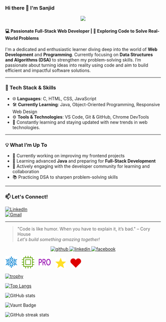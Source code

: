 ### Hi there 👋 I'm Sanjid  
<p align="center">
  <img src="https://raw.githubusercontent.com/devicons/devicon/master/icons/javascript/javascript-original.gif" width="400"/>
</p>

#### 💻 Passionate Full-Stack Web Developer | 🚀 Exploring Code to Solve Real-World Problems

I'm a dedicated and enthusiastic learner diving deep into the world of **Web Development** and **Programming**. Currently focusing on **Data Structures and Algorithms (DSA)** to strengthen my problem-solving skills. I’m passionate about turning ideas into reality using code and aim to build efficient and impactful software solutions.

---

### 🔧 Tech Stack & Skills
- 🌐 **Languages**: C, HTML, CSS, JavaScript  
- 🛠️ **Currently Learning**: Java, Object-Oriented Programming, Responsive Web Design  
- ⚙️ **Tools & Technologies**: VS Code, Git & GitHub, Chrome DevTools  
- 🌱 Constantly learning and staying updated with new trends in web technologies.

---

### 💡 What I’m Up To
- 🔭 Currently working on improving my frontend projects  
- 🌱 Learning advanced **Java** and preparing for **Full-Stack Development**  
- 🤝 Actively engaging with the developer community for learning and collaboration  
- 📚 Practicing DSA to sharpen problem-solving skills

---

### 📫 Let's Connect!

[![LinkedIn](https://img.shields.io/badge/LinkedIn-%230077B5.svg?style=for-the-badge&logo=linkedin&logoColor=white)](https://www.linkedin.com/in/md-sanjid-islam146)  
[![Gmail](https://img.shields.io/badge/Gmail-D14836?style=for-the-badge&logo=gmail&logoColor=white)](mailto:mdsanjidi36@gmail.com)


---

> "Code is like humor. When you have to explain it, it’s bad." – Cory House  
> *Let's build something amazing together!*



<p align="center">
  <a href="https://github.com/engsanjid">
    <img src="https://cdn.jsdelivr.net/npm/simple-icons@3.0.1/icons/github.svg" alt="github" height="40"/>
  </a>
  <a href="https://www.linkedin.com/in/md-sanjid-islam146">
    <img src="https://cdn.jsdelivr.net/npm/simple-icons@3.0.1/icons/linkedin.svg" alt="linkedin" height="40"/>
  </a>
  <a href="https://www.facebook.com/sanjid.sanjid.311">
    <img src="https://cdn.jsdelivr.net/npm/simple-icons@3.0.1/icons/facebook.svg" alt="facebook" height="40"/>
  </a>
</p>


<a href='https://archiveprogram.github.com/'><img src='https://raw.githubusercontent.com/acervenky/animated-github-badges/master/assets/acbadge.gif' width='40' height='40'></a> <a href='https://docs.github.com/en/developers'><img src='https://raw.githubusercontent.com/acervenky/animated-github-badges/master/assets/devbadge.gif' width='40' height='40'></a> <a href='https://github.com/pricing'><img src='https://raw.githubusercontent.com/acervenky/animated-github-badges/master/assets/pro.gif' width='40' height='40'></a> <a href='https://stars.github.com/'><img src='https://raw.githubusercontent.com/acervenky/animated-github-badges/master/assets/starbadge.gif' width='35' height='35'></a> <a href='https://docs.github.com/en/github/supporting-the-open-source-community-with-github-sponsors'><img src='https://raw.githubusercontent.com/acervenky/animated-github-badges/master/assets/sponsorbadge.gif' width='35' height='35'></a> 

[![trophy](https://github-profile-trophy.vercel.app/?username=engsanjid)](https://github.com/ryo-ma/github-profile-trophy)

[![Top Langs](https://github-readme-stats.vercel.app/api/top-langs/?username=engsanjid)](https://github.com/anuraghazra/github-readme-stats)

![GitHub stats](https://github-readme-stats.vercel.app/api?username=engsanjid&show_icons=true&count_private=true)  

![Vaunt Badge](https://api.vaunt.dev/v1/github/entities/engsanjid/contributions?format=svg&private=true)  

![GitHub streak stats](https://streak-stats.demolab.com/?user=engsanjid)  

